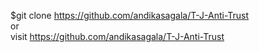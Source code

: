$git clone https://github.com/andikasagala/T-J-Anti-Trust  <br>
or <br>
visit https://github.com/andikasagala/T-J-Anti-Trust

<br><br><br><br><br><br><br>
